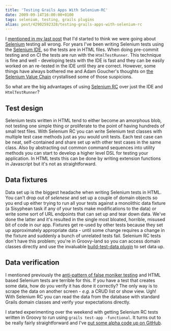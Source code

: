 ```yaml
---
title: 'Testing Grails Apps With Selenium-RC'
date: 2009-09-14T16:00:00+0100
tags: selenium, testing, grails plugins
alias: post/42902592328/testing-grails-apps-with-selenium-rc
---
```


I [mentioned in my last post][1] that I'd started to think we were going about [Selenium][2] testing all wrong. For years I've been writing Selenium tests using the [Selenium IDE][3], so the tests are in HTML files. When doing pre-commit testing and on CI the tests are run with the `HtmlTestRunner`. This technique is fine and well - developing tests with the IDE is fast and they can be easily worked on an re-tested in the IDE until they are correct. However, some things have always bothered me and Adam Goucher's thoughts on [the Selenium Value Chain][4] crystallised some of those suspicions.

<!-- more -->

So what are the big advantages of using [Selenium RC][5] over just the IDE and `HtmlTestRunner`?

## Test design

Selenium tests written in HTML tend to either become an amorphous blob, not testing one simple thing or proliferate to the point of having hundreds of small test files. With Selenium RC you can write Selenium test classes with multiple test case methods just as you would unit tests. Each test case can be neat, self-contained and share set up with other test cases in the same class. Also by abstracting out common command sequences into utility methods you can start to develop a higher level DSL for testing your application. In HTML tests this can be done by writing extension functions in Javascript but it's not as straightforward.

## Data fixtures

Data set up is the biggest headache when writing Selenium tests in HTML. You can't drop out of _selenese_ and set up a couple of domain objects so you end up either trying to run all your tests against a monolithic data fixture (a Sisyphean task if any of your tests make modifications to the data) or write some sort of URL endpoints that can set up and tear down data. We've done the latter and it's resulted in the single most bloated, horrible, misused bit of code in our app. Fixtures get re-used by other tests because they set up approximately appropriate data - until some change requires a change in the fixture and suddenly a bunch of unrelated tests fail. Selenium RC tests don't have this problem; you're in Groovy-land so you can access domain classes directly and use the invaluable [build-test-data plugin][6] to set data up.

## Data verification

I mentioned previously the [anti-pattern of false moniker testing][7] and HTML based Selenium tests are terrible for this. If you have a test that creates some data, how do you verify it has done it correctly? The only way is to scrape the data on another screen - _e.g._ a CRUD list or show view. Ugh! With Selenium RC you can read the data from the database with standard Grails domain classes and verify your expectations directly.

I started experimenting over the weekend with getting Selenium RC tests written in Groovy to run using `grails test-app -functional`. It turns out to be really fairly straightforward and I've [put some alpha code up on GitHub][8].

[1]: http://blog.freeside.co/post/42902576958/thoughts-on-testing
[2]: http://seleniumhq.org/
[3]: http://seleniumhq.org/projects/ide/
[4]: http://adam.goucher.ca/?p=1198
[5]: http://seleniumhq.org/projects/remote-control/
[6]: http://grails.org/plugin/build-test-data
[7]: http://blog.freeside.co/post/42902576958/thoughts-on-testing#false-moniker
[8]: http://github.com/robfletcher/grails-selenium-rc

